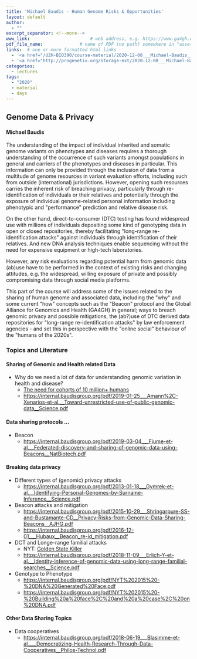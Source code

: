 ```yaml
---
title: 'Michael Baudis - Human Genome Risks & Opportunities'
layout: default
author:
  - ""
excerpt_separator: <!--more-->
www_link: 						# web address, e.g. https://www.ga4gh.org; auto-linked
pdf_file_name: 				# name of PDF (no path) somewhere in "assets"; auto-linked
links:  # one or more formatted html links
  - '<a href="/UZH-BIO390/course-material/2020-12-08___Michael-Baudis__Genomic-data-and-Privacy__UZH-BIO390-HS20-lecture-13.pdf">[2020 slides "Genomic Privacy"]</a>'
  - '<a href="http://progenetix.org/storage-ext/2020-12-08___Michael-Baudis__Genome-Data-and-Privacy__UZH-BIO390-HS20-lecture-13-recording.mov" target="_blank">[lecture recording]</a> (176MB .mov)'
categories:
  - lectures
tags:
  - "2020"
  - material
  - days
---
```


## Genome Data & Privacy
#### Michael Baudis

The understanding of the impact of individual inherited and somatic genome variants on phenotypes and diseases requires a thorough understanding of the occurrence of such variants amongst populations in general and carriers of the phenotypes and diseases in particular. This information can only be provided through the inclusion of data from a multitude of genome resources in variant evaluation efforts, including such from outside (international) jurisdictions. However, opening such resources carries the inherent risk of breaching privacy, particularly through re-identification of individuals or their relatives and potentially through the exposure of individual genome-related personal information including  phenotypic and "performance" prediction and relative disease risk.

<!--more-->

On the other hand, direct-to-consumer (DTC) testing has found widespread use with millions of individuals depositing some kind of genotyping data in open or closed repositories, thereby facilitating "long-range re-identification attacks" against individuals through identification of their relatives. And new DNA analysis techniques enable sequencing without the need for expensive equipment or high-tech laboratories.

However, any risk evaluations regarding potential harm from genomic data (ab)use have to be performed in the context of existing risks and changing attitudes, e.g. the widespread, willing exposure of private and possibly compromising data through social media platforms.

This part of the course will address some of the issues related to the sharing of human genome and associated data, including the "why" and some current "how" concepts such as the "Beacon" protocol and the Global Alliance for Genomics and Health (GA4GH) in general; ways to breach genomic privacy and possible mitigations, the (ab?)use of DTC derived data repositories for "long-range re-identification attacks" by law enforcement agencies - and set this in perspective with the "online social" behaviour of the "humans of the 2020s".

### Topics and Literature

#### Sharing of Genomic and Health related Data

* Why do we need a lot of data for understanding genomic variation in health and disease?
  - [The need for cohorts of 10 million+ humans](https://internal.baudisgroup.org/pdf/2017-10-15___Bierney__GA4GH_genomics_2022__biorxiv.pdf)
  - https://internal.baudisgroup.org/pdf/2019-01-25___Amann%2C-Xenarios-et-al.__Toward-unrestricted-use-of-public-genomic-data__Science.pdf

#### Data sharing protocols ...

* Beacon
  - https://internal.baudisgroup.org/pdf/2019-03-04___Fiume-et-al.__Federated-discovery-and-sharing-of-genomic-data-using-Beacons__NatBiotech.pdf

#### Breaking data privacy
* Different types of (genomic) privacy attacks
  - https://internal.baudisgroup.org/pdf/2013-01-18___Gymrek-et-al.__Identifying-Personal-Genomes-by-Surname-Inference__Science.pdf
* Beacon attacks and mitigation
  - https://internal.baudisgroup.org/pdf/2015-10-29___Shringarpure-SS-and-Bustamante-CD__Privacy-Risks-from-Genomic-Data-Sharing-Beacons__AJHG.pdf
  - https://internal.baudisgroup.org/pdf/2016-12-01___Hubaux__Beacon_re-id_mitigation.pdf
* DCT and Longe-range familial attacks
  - NYT: [Golden State Killer](https://www.nytimes.com/2018/04/28/us/golden-state-killer-joseph-deangelo.html)
  - https://internal.baudisgroup.org/pdf/2018-11-09___Erlich-Y-et-al.__Identity-inference-of-genomic-data-using-long-range-familial-searches__Science.pdf
* Genotype to Phenotype
  - https://internal.baudisgroup.org/pdf/NYT%202015%20-%20DNA%20Generated%20Face.pdf
  - https://internal.baudisgroup.org/pdf/NYT%202015%20-%20Building%20a%20face%2C%20and%20a%20case%2C%20on%20DNA.pdf

#### Other Data Sharing Topics
* Data cooperatives
  - https://internal.baudisgroup.org/pdf/2018-06-19___Blasimme-et-al.___Democratizing-Health-Research-Through-Data-Cooperatives__Philos-Technol.pdf
